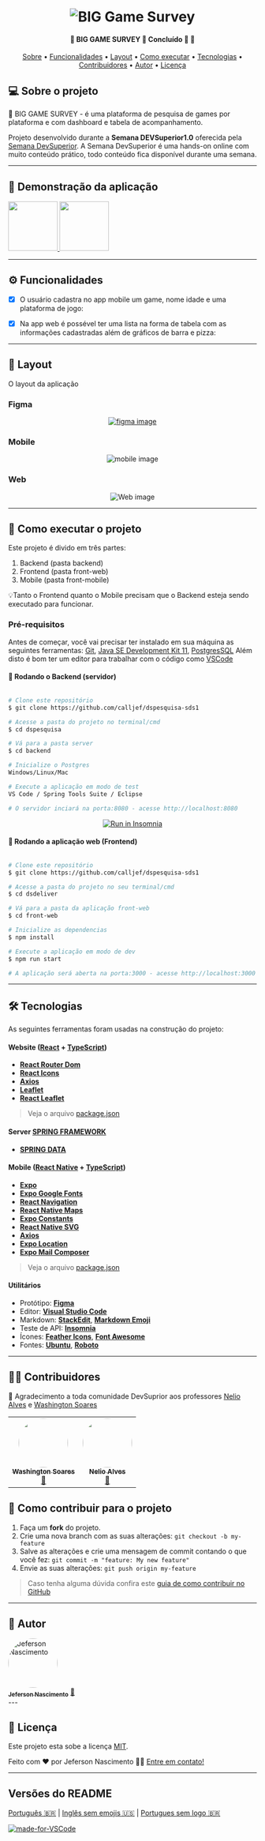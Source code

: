
<h1 align="center">
    <img alt="BIG Game Survey" title="#BIG GAME SURVEY" src="./assets/biggamesurvey.png" />
</h1>

<h4 align="center"> 
	🚧  BIG GAME SURVEY 🚚 Concluído 🚀 🚧
</h4>

<p align="center">
 <a href="#-sobre-o-projeto">Sobre</a> •
 <a href="#-funcionalidades">Funcionalidades</a> •
 <a href="#-layout">Layout</a> • 
 <a href="#-como-executar-o-projeto">Como executar</a> • 
 <a href="#-tecnologias">Tecnologias</a> • 
 <a href="#-contribuidores">Contribuidores</a> • 
 <a href="#-autor">Autor</a> • 
 <a href="#user-content--licença">Licença</a>
</p>



## 💻 Sobre o projeto 

🚚 BIG GAME SURVEY - é uma plataforma de pesquisa de games por plataforma e com dashboard e tabela de acompanhamento.

Projeto desenvolvido durante a **Semana DEVSuperior1.0** oferecida pela [Semana DevSuperior](https://www.facebook.com/devsuperior.fb).
A Semana DevSuperior  é uma hands-on online com muito conteúdo prático, todo conteúdo fica disponível durante uma semana.

---

## 🚀 Demonstração da aplicação

<a target="_blank" href="https://sds2-jeferson.netlify.app/">
 <img src="./assets/netlify.svg" width="100px; alt="Netlify"/>
 <img src="./assets/heroku-icon.svg" width="100px; alt="Heroku"/> 							    						    
</a>

---

## ⚙️ Funcionalidades

- [x] O usuário cadastra no app mobile um game, nome idade e uma plataforma de jogo:

- [x] Na app web é possével ter uma lista na forma de tabela com as informações cadastradas além de gráficos de barra e pizza:

---

## 🎨 Layout

O layout da aplicação

### Figma
<a href="https://www.figma.com/file/AE96dXBqHTLIWI0wU340Px/DSPesquisa?node-id=0%3A1"> 
  <p align="center">
    <img alt="figma image" title="#figma Image" src="./assets/figma.png">
  </p>
</a>

### Mobile

<p align="center">
  <img alt="mobile image" title="#mobile Image" src="./assets/mobile.png">
</p>

### Web

<p align="center">
  <img alt="Web image" title="#Web Image" src="./assets/tabela.png">
</p>

---

## 🚀 Como executar o projeto

Este projeto é divido em três partes:
1. Backend (pasta backend) 
2. Frontend (pasta front-web)
3. Mobile (pasta front-mobile)

💡Tanto o Frontend quanto o Mobile precisam que o Backend esteja sendo executado para funcionar.

### Pré-requisitos

Antes de começar, você vai precisar ter instalado em sua máquina as seguintes ferramentas:
[Git](https://git-scm.com), [Java SE Development Kit 11](https://www.oracle.com/br/java/technologies/javase-jdk11-downloads.html), [PostgresSQL](https://www.postgresql.org/)
Além disto é bom ter um editor para trabalhar com o código como [VSCode](https://code.visualstudio.com/)

#### 🎲 Rodando o Backend (servidor)

```bash

# Clone este repositório
$ git clone https://github.com/calljef/dspesquisa-sds1

# Acesse a pasta do projeto no terminal/cmd
$ cd dspesquisa

# Vá para a pasta server
$ cd backend

# Inicialize o Postgres
Windows/Linux/Mac

# Execute a aplicação em modo de test
VS Code / Spring Tools Suite / Eclipse

# O servidor inciará na porta:8080 - acesse http://localhost:8080 

```
<p align="center">
  <a href="https://github.com/tgmarinho/README-ecoleta/blob/master/Insomnia_API_Ecoletajson.json" target="_blank"><img src="https://insomnia.rest/images/run.svg" alt="Run in Insomnia"></a>
</p>


#### 🧭 Rodando a aplicação web (Frontend)

```bash

# Clone este repositório
$ git clone https://github.com/calljef/dspesquisa-sds1

# Acesse a pasta do projeto no seu terminal/cmd
$ cd dsdeliver

# Vá para a pasta da aplicação front-web
$ cd front-web

# Inicialize as dependencias
$ npm install

# Execute a aplicação em modo de dev
$ npm run start

# A aplicação será aberta na porta:3000 - acesse http://localhost:3000

```

---

## 🛠 Tecnologias

As seguintes ferramentas foram usadas na construção do projeto:

#### **Website**  ([React](https://reactjs.org/)  +  [TypeScript](https://www.typescriptlang.org/))

-   **[React Router Dom](https://github.com/ReactTraining/react-router/tree/master/packages/react-router-dom)**
-   **[React Icons](https://react-icons.github.io/react-icons/)**
-   **[Axios](https://github.com/axios/axios)**
-   **[Leaflet](https://react-leaflet.js.org/en/)**
-   **[React Leaflet](https://react-leaflet.js.org/)**

> Veja o arquivo  [package.json](https://github.com/calljef/dspesquisa-sds1/blob/main/front-web/package.json)

#### **Server**  [SPRING FRAMEWORK](https://spring.io/)  
-   **[SPRING DATA](https://spring.io/projects/spring-data)**

#### **Mobile**  ([React Native](http://www.reactnative.com/)  +  [TypeScript](https://www.typescriptlang.org/))

-   **[Expo](https://expo.io/)**
-   **[Expo Google Fonts](https://github.com/expo/google-fonts)**
-   **[React Navigation](https://reactnavigation.org/)**
-   **[React Native Maps](https://github.com/react-native-community/react-native-maps)**
-   **[Expo Constants](https://docs.expo.io/versions/latest/sdk/constants/)**
-   **[React Native SVG](https://github.com/react-native-community/react-native-svg)**
-   **[Axios](https://github.com/axios/axios)**
-   **[Expo Location](https://docs.expo.io/versions/latest/sdk/location/)**
-   **[Expo Mail Composer](https://docs.expo.io/versions/latest/sdk/mail-composer/)**

> Veja o arquivo  [package.json](https://github.com/calljef/dspesquisa-sds1/blob/main/front-mobile/package.json)

#### **Utilitários**

-   Protótipo:  **[Figma](https://www.figma.com/)** 
-   Editor:  **[Visual Studio Code](https://code.visualstudio.com/)**
-   Markdown:  **[StackEdit](https://stackedit.io/)**,  **[Markdown Emoji](https://gist.github.com/rxaviers/7360908)**
-   Teste de API:  **[Insomnia](https://insomnia.rest/)**
-   Ícones:  **[Feather Icons](https://feathericons.com/)**,  **[Font Awesome](https://fontawesome.com/)**
-   Fontes:  **[Ubuntu](https://fonts.google.com/specimen/Ubuntu)**,  **[Roboto](https://fonts.google.com/specimen/Roboto)**


---

## 👨‍💻 Contribuidores

👏 Agradecimento a toda comunidade DevSuprior aos professores [Nelio Alves](https://github.com/acenelio) e [Washington Soares](https://github.com/washingtonsoares)

<table>
  <tr>
    <td align="center"><a href="https://github.com/washingtonsoares"><img style="border-radius: 50%;" src="https://avatars0.githubusercontent.com/u/5726140?s=460&u=8e7710deb0914362366380740b676ae4d9e4b3dc&v=4" width="100px;" alt=""/><br /><sub><b>Washington Soares</b></sub></a><br /><a href="https://github.com/washingtonsoares" title="Washington Soares">🚀</a></td>
    <td align="center"><a href="https://github.com/acenelio"><img style="border-radius: 50%;" src="https://avatars2.githubusercontent.com/u/13897257?s=460&u=0ce61d69784ea619af262cc6d7946a41d96025bc&v=4" width="100px;" alt=""/><br /><sub><b>Nelio Alves</b></sub></a><br /><a href="https://github.com/acenelio" title="Nelio Alves">🚀</a></td>
  </tr>
</table>

## 💪 Como contribuir para o projeto

1. Faça um **fork** do projeto.
2. Crie uma nova branch com as suas alterações: `git checkout -b my-feature`
3. Salve as alterações e crie uma mensagem de commit contando o que você fez: `git commit -m "feature: My new feature"`
4. Envie as suas alterações: `git push origin my-feature`
> Caso tenha alguma dúvida confira este [guia de como contribuir no GitHub](./CONTRIBUTING.md)

---

## 🦸 Autor

<a href="https://github.com/calljef">
 <img style="border-radius: 50%;" src="https://avatars3.githubusercontent.com/u/58449589?s=460&u=80b63c9e1039277e84ee4ecee5d69508c7ef09e9&v=4" width="100px;" alt="Jeferson Nascimento"/>
 <br />
 <sub><b>Jeferson Nascimento</b></sub></a> <a href="https://github.com/calljef" title="Jeferson Nascimento">🚀</a>
 <br />
 ---

## 📝 Licença

Este projeto esta sobe a licença [MIT](./LICENSE).

Feito com ❤️ por Jeferson Nascimento 👋🏽 [Entre em contato!](https://www.linkedin.com/in/jefersonferreiranascimento/)

---

##  Versões do README

[Português 🇧🇷](./README.md)  |  [Inglês sem emojis 🇺🇸](./README-en.md) | [Portugues sem logo  🇧🇷](./README-sem-logo.md) 


[![made-for-VSCode](https://img.shields.io/badge/Made%20for-VSCode-1f425f.svg)](https://code.visualstudio.com/)


